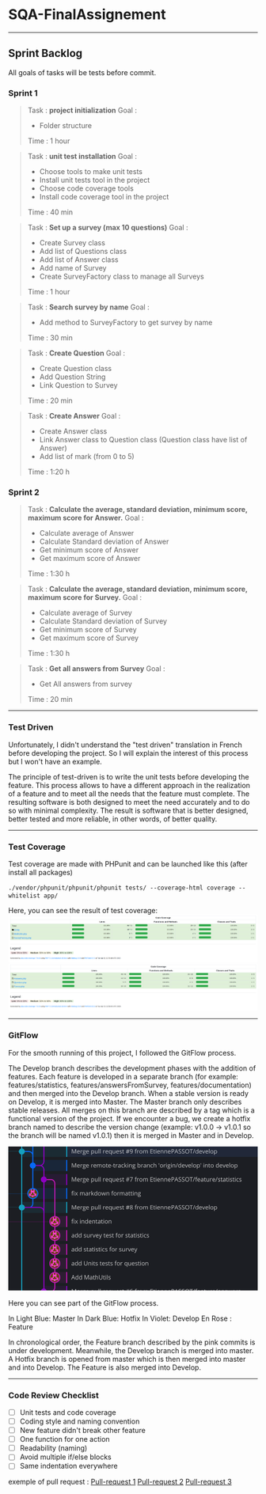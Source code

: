 # SQA-FinalAssignement
---
## Sprint Backlog

All goals of tasks will be tests before commit.

### Sprint 1

>Task : **project initialization**
>Goal : 
>- Folder structure
>
>Time : 1 hour

>Task : **unit test installation**
>Goal : 
>- Choose tools to make unit tests
>- Install unit tests tool in the project
>- Choose code coverage tools
>- Install code coverage tool in the project
>
>Time : 40 min

>Task : **Set up a survey (max 10 questions)**
>Goal :
>- Create Survey class
>- Add list of Questions class
>- Add list of Answer class
>- Add name of Survey
>- Create SurveyFactory class to manage all Surveys
>
>Time : 1 hour

>Task : **Search survey by name**
>Goal : 
>- Add method to SurveyFactory to get survey by name
>
>Time : 30 min

>Task : **Create Question**
>Goal : 
>- Create Question class
>- Add Question String
>- Link Question to Survey
>
>Time : 20 min

>Task : **Create Answer**
>Goal : 
>- Create Answer class
>- Link Answer class to Question class (Question class have list of Answer)
>- Add list of mark (from 0 to 5)
>
>Time : 1:20 h

### Sprint 2

>Task : **Calculate the average, standard deviation, minimum score, maximum score for Answer.**
>Goal : 
>- Calculate average of Answer
>- Calculate Standard deviation of Answer
>- Get minimum score of Answer
>- Get maximum score of Answer
>
>Time : 1:30 h

>Task : **Calculate the average, standard deviation, minimum score, maximum score for Survey.**
>Goal : 
>- Calculate average of Survey
>- Calculate Standard deviation of Survey
>- Get minimum score of Survey
>- Get maximum score of Survey
>
>Time : 1:30 h


>Task : **Get all answers from Survey**
>Goal : 
>- Get All answers from survey
>
>Time : 20 min

---
### Test Driven

Unfortunately, I didn't understand the "test driven" translation in French before developing the project. So I will explain the interest of this process but I won't have an example.

The principle of test-driven is to write the unit tests before developing the feature. This process allows to have a different approach in the realization of a feature and to meet all the needs that the feature must complete.
The resulting software is both designed to meet the need accurately and to do so with minimal complexity. The result is software that is better designed, better tested and more reliable, in other words, of better quality.

---
### Test Coverage

Test coverage are made with PHPunit and can be launched like this (after install all packages)
```
./vendor/phpunit/phpunit/phpunit tests/ --coverage-html coverage --whitelist app/
```

Here, you can see the result of test coverage:
![coverage1](code-coverage-1.png)
![coverage2](code-coverage-2.png)

---
### GitFlow

For the smooth running of this project, I followed the GitFlow process.

The Develop branch describes the development phases with the addition of features.
Each feature is developed in a separate branch (for example: features/statistics, features/answersFromSurvey, features/documentation) and then merged into the Develop branch.
When a stable version is ready on Develop, it is merged into Master.
The Master branch only describes stable releases. All merges on this branch are described by a tag which is a functional version of the project.
If we encounter a bug, we create a hotfix branch named to describe the version change (example: v1.0.0 -> v1.0.1 so the branch will be named v1.0.1) then it is merged in Master and in Develop.

![gitflow](git-flow.png)

Here you can see part of the GitFlow process.

In Light Blue: Master
In Dark Blue: Hotfix
In Violet: Develop
En Rose : Feature

In chronological order, the Feature branch described by the pink commits is under development.
Meanwhile, the Develop branch is merged into master. A Hotfix branch is opened from master which is then merged into master and into Develop. The Feature is also merged into Develop.


---
### Code Review Checklist

- [ ] Unit tests and code coverage
- [ ] Coding style and naming convention
- [ ] New feature didn't break other feature
- [ ] One function for one action
- [ ] Readability (naming)
- [ ] Avoid multiple if/else blocks
- [ ] Same indentation everywhere

exemple of pull request :
[Pull-request 1](https://github.com/EtiennePASSOT/SQA-FinalAssignement/pull/5)
[Pull-request 2](https://github.com/EtiennePASSOT/SQA-FinalAssignement/pull/6)
[Pull-request 3](https://github.com/EtiennePASSOT/SQA-FinalAssignement/pull/7)
